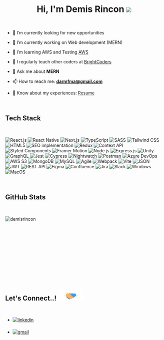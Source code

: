 <h1 align="center"><b>Hi, I'm Demis Rincon</b> <img src="https://media.giphy.com/media/hvRJCLFzcasrR4ia7z/giphy.gif" width="35"></h1>
<br/>

- 🔭 I’m currently looking for new opportunities

- 🌱 I’m currently working on Web development (MERN)

- 🤝 I’m learning AWS and Testing <a href="https://github.com/100rabhcsmc/100DaysOfSwift" target="_blank">AWS</a>

- 📝 I regularly teach other coders at <a href="https://www.brightcoders.com" target="_blank">BrightCoders</a>

- 💬 Ask me about **MERN**

- 📫 How to reach me: **darmfma@gmail.com**

- 📄 Know about my experiences: [Resume](https://demisrincon.com/resume.pdf)

<br>

## <b>Tech Stack</b>
<br>
<p align="left">
<img alt="React.js" src="https://img.shields.io/badge/-React.js-45b8d8?style=flat-square&logo=react&logoColor=white" />
<img alt="React Native" src="https://img.shields.io/badge/-React%20Native-61dafb?style=flat-square&logo=react&logoColor=white" />
<img alt="Next.js" src="https://img.shields.io/badge/-Next.js-000000?style=flat-square&logo=next.js&logoColor=white" />
<img alt="TypeScript" src="https://img.shields.io/badge/-TypeScript-007ACC?style=flat-square&logo=typescript&logoColor=white" />
<img alt="SASS" src="https://img.shields.io/badge/-SASS-CC6699?style=flat-square&logo=sass&logoColor=white" />
<img alt="Tailwind CSS" src="https://img.shields.io/badge/-Tailwind%20CSS-38bdf8?style=flat-square&logo=tailwind-css&logoColor=white" />
<img alt="HTML5" src="https://img.shields.io/badge/-HTML5-E34F26?style=flat-square&logo=html5&logoColor=white" />
<img alt="SEO implementation" src="https://img.shields.io/badge/-SEO-0261C4?style=flat-square&logo=google&logoColor=white" />
<img alt="Redux" src="https://img.shields.io/badge/-Redux-764ABC?style=flat-square&logo=redux&logoColor=white" />
<img alt="Context API" src="https://img.shields.io/badge/-Context%20API-808080?style=flat-square&logo=react&logoColor=white" />
<img alt="Styled Components" src="https://img.shields.io/badge/-Styled_Components-db7092?style=flat-square&logo=styled-components&logoColor=white" />
<img alt="Framer Motion" src="https://img.shields.io/badge/-Framer%20Motion-0055FF?style=flat-square&logo=framer&logoColor=white" />
<img alt="Node.js" src="https://img.shields.io/badge/-Node.js-43853d?style=flat-square&logo=node.js&logoColor=white" />
<img alt="Express.js" src="https://img.shields.io/badge/-Express.js-000000?style=flat-square&logo=express&logoColor=white" />
<img alt="Unity" src="https://img.shields.io/badge/-Unity-000000?style=flat-square&logo=unity&logoColor=white" />
<img alt="GraphQL" src="https://img.shields.io/badge/-GraphQL-E10098?style=flat-square&logo=graphql&logoColor=white" />
<img alt="Jest" src="https://img.shields.io/badge/-Jest-C21325?style=flat-square&logo=jest&logoColor=white" />
<img alt="Cypress" src="https://img.shields.io/badge/-Cypress-17202C?style=flat-square&logo=cypress&logoColor=white" />
<img alt="Nightwatch" src="https://img.shields.io/badge/-Nightwatch.js-2B3A42?style=flat-square&logo=javascript&logoColor=white" />
<img alt="Postman" src="https://img.shields.io/badge/-Postman-FF6C37?style=flat-square&logo=postman&logoColor=white" />
<img alt="Azure DevOps" src="https://img.shields.io/badge/-Azure%20DevOps-0078D7?style=flat-square&logo=azure-devops&logoColor=white" />
<img alt="AWS S3" src="https://img.shields.io/badge/-AWS_S3-232F3E?style=flat-square&logo=amazon-s3&logoColor=white" />
<img alt="MongoDB" src="https://img.shields.io/badge/-MongoDB-13aa52?style=flat-square&logo=mongodb&logoColor=white" />
<img alt="MySQL" src="https://img.shields.io/badge/-MySQL-4479A1?style=flat-square&logo=mysql&logoColor=white" />
<img alt="Agile" src="https://img.shields.io/badge/-Agile-Kanban-000000?style=flat-square&logo=agile&logoColor=white" />
<img alt="Webpack" src="https://img.shields.io/badge/-Webpack-8DD6F9?style=flat-square&logo=webpack&logoColor=white" />
<img alt="Vite" src="https://img.shields.io/badge/-Vite-646CFF?style=flat-square&logo=vite&logoColor=white" />
<img alt="JSON" src="https://img.shields.io/badge/-JSON-000000?style=flat-square&logo=json&logoColor=white" />
<img alt="JWT" src="https://img.shields.io/badge/-JWT-000000?style=flat-square&logo=jwt&logoColor=white" />
<img alt="REST API" src="https://img.shields.io/badge/-REST_API-005571?style=flat-square&logo=api&logoColor=white" />
<img alt="Figma" src="https://img.shields.io/badge/-Figma-F24E1E?style=flat-square&logo=figma&logoColor=white" />
<img alt="Confluence" src="https://img.shields.io/badge/-Confluence-172B4D?style=flat-square&logo=confluence&logoColor=white" />
<img alt="Jira" src="https://img.shields.io/badge/-Jira-0052CC?style=flat-square&logo=jira&logoColor=white" />
<img alt="Slack" src="https://img.shields.io/badge/-Slack-4A154B?style=flat-square&logo=slack&logoColor=white" />
<img alt="Windows" src="https://img.shields.io/badge/-Windows-0078D6?style=flat-square&logo=windows&logoColor=white" />
<img alt="MacOS" src="https://img.shields.io/badge/-MacOS-000000?style=flat-square&logo=macos&logoColor=white" />
</p>

<br>

## <b>GitHub Stats</b>
<br>
<p><img align="left" src="https://github-readme-stats.vercel.app/api/top-langs?username=demisrincon&show_icons=true&theme=dark&locale=en&layout=compact" alt="demisrincon" /></p>

<br><br><br><br><br><br><br><br><br><br><br><br>

## <b>Let's Connect..!</b> <img src="https://github.com/0xAbdulKhalid/0xAbdulKhalid/raw/main/assets/mdImages/handshake.gif" width="80">
<br>
<div align='left'>

<ul>

<li>
<a href="https://www.linkedin.com/in/demisrincon/" target="_blank">
<img src="https://img.shields.io/badge/linkedin:  DemisRincon-%2300acee.svg?color=405DE6&style=for-the-badge&logo=linkedin&logoColor=white" alt="linkedin" style="margin-bottom: 5px;"/>
</a>
</li>

<br>

<li>
<a href="mailto:darmfma@gmail.com" target="_blank">
<img src="https://img.shields.io/badge/gmail:   DemisRincon-%23EA4335.svg?style=for-the-badge&logo=gmail&logoColor=white" alt="gmail" style="margin-bottom: 5px;"/>
</a>
</li>
    
</ul>
</div>

